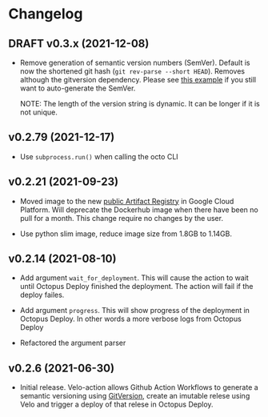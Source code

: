 # Changelog

## DRAFT v0.3.x (2021-12-08)

- Remove generation of semantic version numbers (SemVer). Default is now the shortened git
  hash (`git rev-parse --short HEAD`). Removes although the gitversion dependency. Please see
  [this example](https://github.com/kolonialno/velo/blob/c3d5ddff650fd97357b72ef178d93e5519eb5efa/.github/workflows/ci.yml#L71-L114)
  if you still want to auto-generate the SemVer.
  
  NOTE: The length of the version string is dynamic. It can be longer if it is not unique.

## v0.2.79 (2021-12-17)

- Use `subprocess.run()` when calling the octo CLI

## v0.2.21 (2021-09-23)

- Moved image to the new [public Artifact Registry](https://console.cloud.google.com/artifacts/docker/nube-artifacts-prod/europe/nube-container-images-public?project=nube-artifacts-prod) in Google Cloud Platform. Will deprecate the Dockerhub image when there have been no pull for a month. This change require no changes by the user.

- Use python slim image, reduce image size from 1.8GB to 1.14GB.

## v0.2.14 (2021-08-10)

- Add argument `wait_for_deployment`. This will cause the action to wait until Octopus Deploy finished the deployment. The action will fail if the deploy failes.

- Add argument `progress`. This will show progress of the deployment in Octopus Deploy. In other words a more verbose logs from Octopus Deploy

- Refactored the argument parser

## v0.2.6 (2021-06-30)

- Initial release. Velo-action allows Github Action Workflows to generate a semantic versioning using [GitVersion](https://gitversion.net/), create an imutable relese using Velo and trigger a deploy of that relese in Octopus Deploy.
